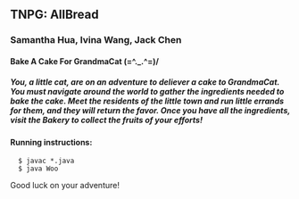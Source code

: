 ## TNPG: AllBread
### Samantha Hua, Ivina Wang, Jack Chen 

#### Bake A Cake For GrandmaCat (=^._.^=)/ 
##### You, a little cat, are on an adventure to deliever a cake to GrandmaCat. You must navigate around the world to gather the ingredients needed to bake the cake. Meet the residents of the little town and run little errands for them, and they will return the favor. Once you have all the ingredients, visit the Bakery to collect the fruits of your efforts! 

#### Running instructions: 
```
  $ javac *.java
  $ java Woo
```
Good luck on your adventure! 
